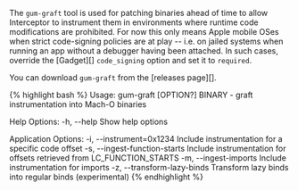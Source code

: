The `gum-graft` tool is used for patching binaries ahead of time to allow
Interceptor to instrument them in environments where runtime code modifications
are prohibited. For now this only means Apple mobile OSes when strict
code-signing policies are at play -- i.e. on jailed systems when running an app
without a debugger having been attached. In such cases, override the [Gadget][]
`code_signing` option and set it to `required`.

You can download `gum-graft` from the [releases page][].

{% highlight bash %}
Usage:
  gum-graft [OPTION?] BINARY - graft instrumentation into Mach-O binaries

Help Options:
  -h, --help                       Show help options

Application Options:
  -i, --instrument=0x1234          Include instrumentation for a specific code offset
  -s, --ingest-function-starts     Include instrumentation for offsets retrieved from LC_FUNCTION_STARTS
  -m, --ingest-imports             Include instrumentation for imports
  -z, --transform-lazy-binds       Transform lazy binds into regular binds (experimental)
{% endhighlight %}